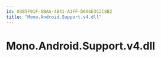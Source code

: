 ```yaml
---
id: 03B5F91F-6BAA-4B41-A1FF-D6A6E3C2C8B2
title: "Mono.Android.Support.v4.dll"
---
```


# Mono.Android.Support.v4.dll
